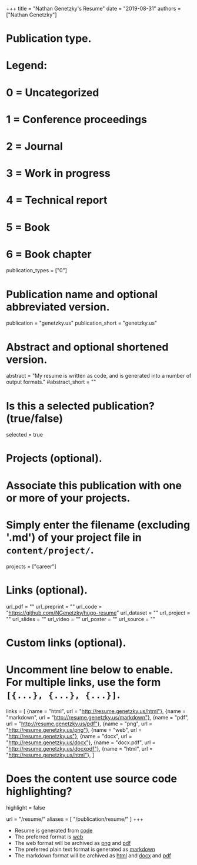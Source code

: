 +++
title = "Nathan Genetzky's Resume"
date = "2019-08-31"
authors = ["Nathan Genetzky"]

# Publication type.
# Legend:
# 0 = Uncategorized
# 1 = Conference proceedings
# 2 = Journal
# 3 = Work in progress
# 4 = Technical report
# 5 = Book
# 6 = Book chapter
publication_types = ["0"]

# Publication name and optional abbreviated version.
publication = "genetzky.us"
publication_short = "genetzky.us"

# Abstract and optional shortened version.
abstract = "My resume is written as code, and is generated into a number of output formats."
#abstract_short = ""

# Is this a selected publication? (true/false)
selected = true

# Projects (optional).
#   Associate this publication with one or more of your projects.
#   Simply enter the filename (excluding '.md') of your project file in `content/project/`.
projects = ["career"]

# Links (optional).
url_pdf = ""
url_preprint = ""
url_code = "https://github.com/NGenetzky/hugo-resume"
url_dataset = ""
url_project = ""
url_slides = ""
url_video = ""
url_poster = ""
url_source = ""

# Custom links (optional).
#   Uncomment line below to enable. For multiple links, use the form `[{...}, {...}, {...}]`.
links = [
    {name = "html", url = "http://resume.genetzky.us/html"},
    {name = "markdown", url = "http://resume.genetzky.us/markdown"},
    {name = "pdf", url = "http://resume.genetzky.us/pdf"},
    {name = "png", url = "http://resume.genetzky.us/png"},
    {name = "web", url = "http://resume.genetzky.us"},
    {name = "docx", url = "http://resume.genetzky.us/docx"},
    {name = "docx.pdf", url = "http://resume.genetzky.us/docxpdf"},
    {name = "html", url = "http://resume.genetzky.us/html"},
]

# Does the content use source code highlighting?
highlight = false

url = "/resume/"
aliases = [
    "/publication/resume/"
]
+++

- Resume is generated from [code](https://github.com/NGenetzky/hugo-resume)
- The preferred format is [web](http://resume.genetzky.us)
- The web format will be archived as
  [png](http://resume.genetzky.us/png) and
  [pdf](http://resume.genetzky.us/pdf)
- The preferred plain text format is generated as 
  [markdown](http://resume.genetzky.us/markdown)
- The markdown format will be archived as
  [html](http://resume.genetzky.us/html) and
  [docx](http://resume.genetzky.us/docx) and
  [pdf](http://resume.genetzky.us/docxpdf)


